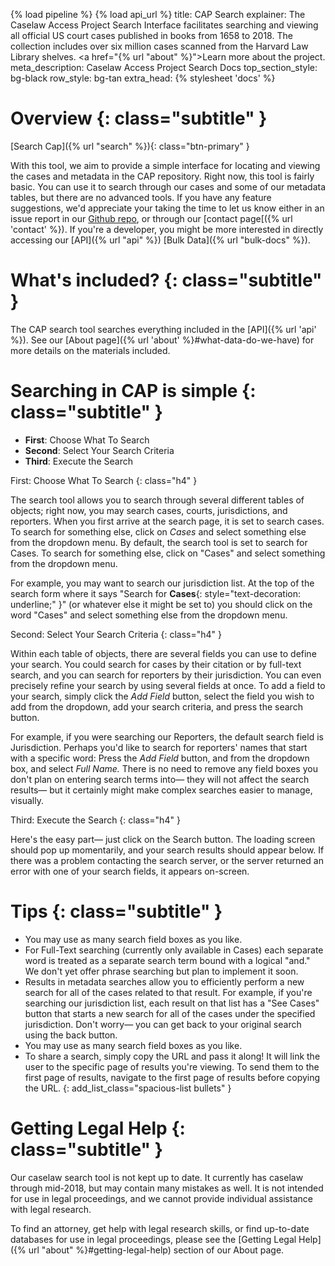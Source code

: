 {% load pipeline %}
{% load api_url %}
title: CAP Search
explainer: The Caselaw Access Project Search Interface facilitates searching and viewing all official US court cases published in books from 1658 to 2018. The collection includes over six million cases scanned from the Harvard Law Library shelves. <a href="{% url "about" %}">Learn more about the project.</a>
meta_description: Caselaw Access Project Search Docs
top_section_style: bg-black
row_style: bg-tan
extra_head: {% stylesheet 'docs' %} 

# Overview {: class="subtitle" }

[Search Cap]({% url "search" %}){: class="btn-primary" }

With this tool, we aim to provide a simple interface for locating and viewing the cases and metadata in the CAP
repository. Right now, this tool is fairly basic. You can use it to search through our cases and some of our metadata
tables, but there are no advanced tools. If you have any feature suggestions, we'd appreciate your taking the time to
let us know either in an issue report in our [Github repo](https://github.com/harvard-lil/capstone/issues), or through
our [contact page[({% url 'contact' %}). If you're a developer, you might be more interested in directly accessing our
[API]({% url "api" %}) [Bulk Data]({% url "bulk-docs" %}).

# What's included? {: class="subtitle" }

The CAP search tool searches everything included in the [API]({% url 'api' %}). See our
[About page]({% url 'about' %}#what-data-do-we-have) for more details on the materials included.

# Searching in CAP is simple {: class="subtitle" }


* **First**: Choose What To Search
* **Second**: Select Your Search Criteria
* **Third**: Execute the Search

First: Choose What To Search
{: class="h4" }

The search tool allows you to search through several different tables of objects; right now, you may search cases,
courts, jurisdictions, and reporters. When you first arrive at the search page, it is set to search cases. To search for
something else, click on *Cases* and select something else from the dropdown menu. By default, the search tool is set to
search for Cases. To search for something else, click on "Cases" and select something from the dropdown menu.

For example, you may want to search our jurisdiction list. At the top of the search form where it says "Search for
__Cases__{: style="text-decoration: underline;" }" (or whatever else it might be set to) you should click on the word 
"Cases" and select something else from the dropdown menu.

Second: Select Your Search Criteria
{: class="h4" }

Within each table of objects, there are several fields you can use to define your search. You could search for
cases by their citation or by full-text search, and you can search for reporters by their jurisdiction. You can
even precisely refine your search by using several fields at once. To add a field to your search, simply click
the *Add Field* button, select the field you wish to add from the dropdown, add your search criteria, and press the
search button.

For example, if you were searching our Reporters, the default search field is Jurisdiction. Perhaps you'd like
to search for reporters' names that start with a specific word: Press the *Add Field* button, and from the dropdown
box, and select *Full Name.* There is no need to remove any field boxes you don't plan on entering search terms
into— they will not affect the search results— but it certainly might make complex searches easier to manage,
visually.

Third: Execute the Search
{: class="h4" }

Here's the easy part— just click on the Search button. The loading screen should pop up momentarily, and your
search results should appear below. If there was a problem contacting the search server, or the server returned
an error with one of your search fields, it appears on-screen.

# Tips {: class="subtitle" }

* You may use as many search field boxes as you like.
* For Full-Text searching (currently only available in Cases) each separate word is treated as a separate search term
bound with a logical "and." We don't yet offer phrase searching but plan to implement it soon.
* Results in metadata searches allow you to efficiently perform a new search for all of the cases related to that result.
For example, if you're searching our jurisdiction list, each result on that list has a "See Cases" button that starts a
new search for all of the cases under the specified jurisdiction. Don't worry— you can get back to your original search
using the back button.
* You may use as many search field boxes as you like.
* To share a search, simply copy the URL and pass it along! It will link the user to the specific page of
results you're viewing. To send them to the first page of results, navigate to the first page of results
before copying the URL.
{: add_list_class="spacious-list bullets" }

# Getting Legal Help {: class="subtitle" }

Our caselaw search tool is not kept up to date. It currently has caselaw through mid-2018, but may contain many mistakes
as well. It is not intended for use in legal proceedings, and we cannot provide individual assistance with legal
research.

To find an attorney, get help with legal research skills, or find up-to-date databases for use in legal proceedings,
please see the [Getting Legal Help]({% url "about" %}#getting-legal-help) section of our About page.

